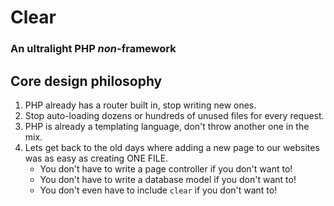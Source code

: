 # Clear

### An ultralight PHP *non*-framework

## Core design philosophy

1. PHP already has a router built in, stop writing new ones.
2. Stop auto-loading dozens or hundreds of unused files for every request.
3. PHP is already a templating language, don't throw another one in the mix.
4. Lets get back to the old days where adding a new page to our websites was as easy as creating ONE FILE.
	* You don't have to write a page controller if you don't want to!
	* You don't have to write a database model if you don't want to!
	* You don't even have to include `clear` if you don't want to!

